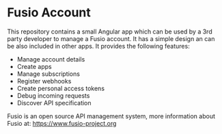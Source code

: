 
# Fusio Account

This repository contains a small Angular app which can be used by a 3rd party developer to
manage a Fusio account. It has a simple design an can be also included in other apps.
It provides the following features:

* Manage account details
* Create apps
* Manage subscriptions
* Register webhooks
* Create personal access tokens
* Debug incoming requests
* Discover API specification

Fusio is an open source API management system, more information about Fusio at:
https://www.fusio-project.org
